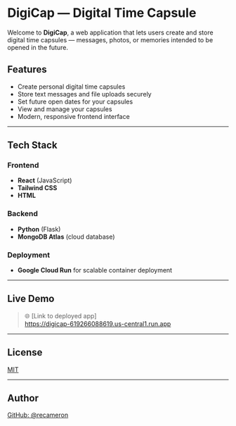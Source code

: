 # DigiCap — Digital Time Capsule

Welcome to **DigiCap**, a web application that lets users create and store digital time capsules — messages, photos, or memories intended to be opened in the future.

## Features

- Create personal digital time capsules
- Store text messages and file uploads securely
- Set future open dates for your capsules
- View and manage your capsules
- Modern, responsive frontend interface

---

## Tech Stack

### Frontend

- **React** (JavaScript)
- **Tailwind CSS**
- **HTML**

### Backend

- **Python** (Flask)
- **MongoDB Atlas** (cloud database)

### Deployment

- **Google Cloud Run** for scalable container deployment

---

## Live Demo

> 🌐 [Link to deployed app]  
> https://digicap-619266088619.us-central1.run.app

---



##  License

[MIT](LICENSE)

---

##  Author
[GitHub: @recameron](https://github.com/recameron)
